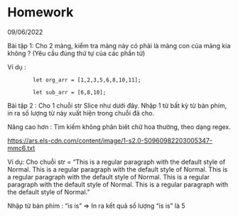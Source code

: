 # Homework
09/06/2022

Bài tập 1: Cho 2 mảng, kiểm tra mảng này có phải là mảng con của mảng kia không ? (Yêu cầu đúng thứ tự của các phần tử)

Ví dụ : 

            let org_arr = [1,2,3,5,6,8,10,11];

            let sub_arr = [6,8,10];

Bài tập 2 : Cho 1 chuỗi str Slice như dưới đây. Nhập 1 từ bất kỳ từ bàn phím, in ra số lượng từ này xuất hiện trong chuỗi đã cho. 

Nâng cao hơn : Tìm kiếm không phân biêt chữ hoa thường, theo dạng regex.

https://ars.els-cdn.com/content/image/1-s2.0-S0960982203005347-mmc6.txt

Ví dụ: Cho chuỗi str = “This is a regular paragraph with the default style of Normal. This is a regular paragraph with the default style of Normal. This is a regular paragraph with the default style of Normal. This is a regular paragraph with the default style of Normal. This is a regular paragraph with the default style of Normal.”

Nhập từ bàn phím : “is is” => In ra kết quả số lượng “is is” là 5
